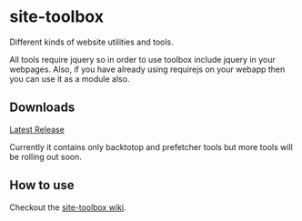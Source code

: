 # site-toolbox
Different kinds of website utilities and tools.

All tools require jquery so in order to use toolbox include jquery in your webpages. Also, if you have already using requirejs on your webapp then you can use it as a module also.

## Downloads

[Latest Release](https://github.com/kapilgarg1996/site-toolbox/releases/tag/2.://github.com/kapilgarg1996/site-toolbox/releases/tag/2.0)

Currently it contains only backtotop and prefetcher tools but more tools will be rolling out soon.

## How to use

Checkout the [site-toolbox wiki](https://github.com/kapilgarg1996/site-toolbox/wiki).

